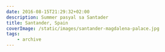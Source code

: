 ```yaml
---
date: 2016-08-15T21:29:32+02:00
description: Summer pasyal sa Santader
title: Santander, Spain
coverImage: /static/images/santander-magdalena-palace.jpg
tags: 
    - archive
---
```



